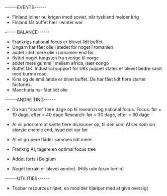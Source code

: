 ------EVENTS------

- Finland joiner nu krigen imod soviet, når tyskland melder krig
- Finland får buffet hær i winter war

------BALANCE------

- Frankrigs national focus er blevet lidt buffet
- Ungarn har fået olie i stedet for noget i romanien
- addet lidet mere olie i romanien end før
- flyttet noget tungsten fra sverige til norge
- addet mere gummi i mellem africa, især congo
- Buffet UK. Industrial support for UKs puppet states er blevet bedre samt med burma road.
- Kina og de små lande er blvet buffet. De har fået lidt flere starter factories.
- Manchuria har fået lidt olie

------ANDRE TING------

- Du kan "spare" flere dage op til research og national focus.
Focus: før = 10 dage, efter = 40 dage
Research: før = 30 dage, efter = 60 dage

- AI vil prioritere at sætte flere divisioner op, til den som AI ser som sin største enemie end, hvad det var før
- AI vil grupere flåder sammen lidt mere
- Frankrig AI, tagere en optimal focus tree
- Addet forts i Belgium
- Noget terrain er blevet ændret. (Hills ude foran berlin)

------UTILITIES------
- Topbar resources tiljøet, en mod der hjælper med at give oversigt